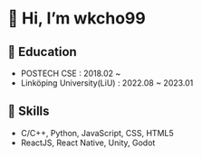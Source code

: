 
# 👋 Hi, I’m wkcho99
## 🌱 Education
* POSTECH CSE : 2018.02 ~
* Linköping University(LiU) : 2022.08 ~ 2023.01
## 👀 Skills
* C/C++, Python, JavaScript, CSS, HTML5  
* ReactJS, React Native, Unity, Godot

